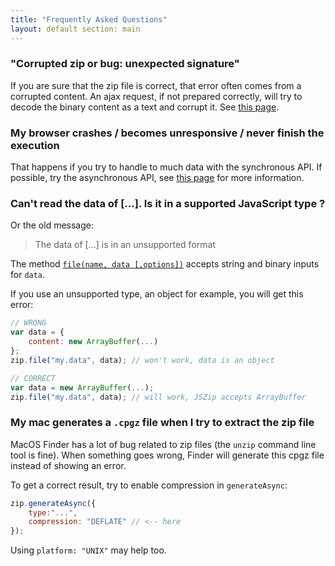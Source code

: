 ```yaml
---
title: "Frequently Asked Questions"
layout: default section: main
---
```


### "Corrupted zip or bug: unexpected signature"

If you are sure that the zip file is correct, that error often comes from a corrupted content. An ajax request, if not
prepared correctly, will try to decode the binary content as a text and corrupt it. See
[this page]({{site.baseurl}}/documentation/howto/read_zip.html).

### My browser crashes / becomes unresponsive / never finish the execution

That happens if you try to handle to much data with the synchronous API. If possible, try the asynchronous API, see
[this page]({{site.baseurl}}/documentation/limitations.html) for more information.

### Can't read the data of [...]. Is it in a supported JavaScript type ?

Or the old message:

> The data of [...] is in an unsupported format

The method [`file(name, data [,options])`]({{site.baseurl}}/documentation/api_jszip/file_data.html)
accepts string and binary inputs for `data`.

If you use an unsupported type, an object for example, you will get this error:

```js
// WRONG
var data = {
    content: new ArrayBuffer(...)
};
zip.file("my.data", data); // won't work, data is an object

// CORRECT
var data = new ArrayBuffer(...);
zip.file("my.data", data); // will work, JSZip accepts ArrayBuffer
```

### My mac generates a `.cpgz` file when I try to extract the zip file

MacOS Finder has a lot of bug related to zip files (the `unzip` command line tool is fine). When something goes wrong,
Finder will generate this cpgz file instead of showing an error.

To get a correct result, try to enable compression in `generateAsync`:

```js
zip.generateAsync({
    type:"...",
    compression: "DEFLATE" // <-- here
});
```

Using `platform: "UNIX"` may help too.
